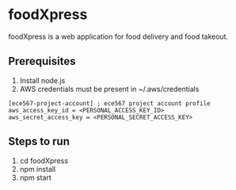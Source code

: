 # foodXpress

foodXpress is a web application for food delivery and food takeout.

## Prerequisites

1. Install node.js
1. AWS credentials must be present in ~/.aws/credentials 
```
[ece567-project-account] ; ece567 project account profile
aws_access_key_id = <PERSONAL_ACCESS_KEY_ID>
aws_secret_access_key = <PERSONAL_SECRET_ACCESS_KEY>
```

## Steps to run

1. cd foodXpress
1. npm install
1. npm start
